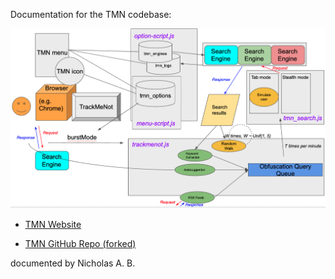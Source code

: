 Documentation for the TMN codebase:

![Architecture diagram for TMN](tmn-architecture-diagram.png "TMN Architecture")

- [TMN Website](trackmenot.io)

- [TMN GitHub Repo (forked)](https://github.com/dwaydwaydway/TrackMeNot-Chrome)

documented by Nicholas A. B.